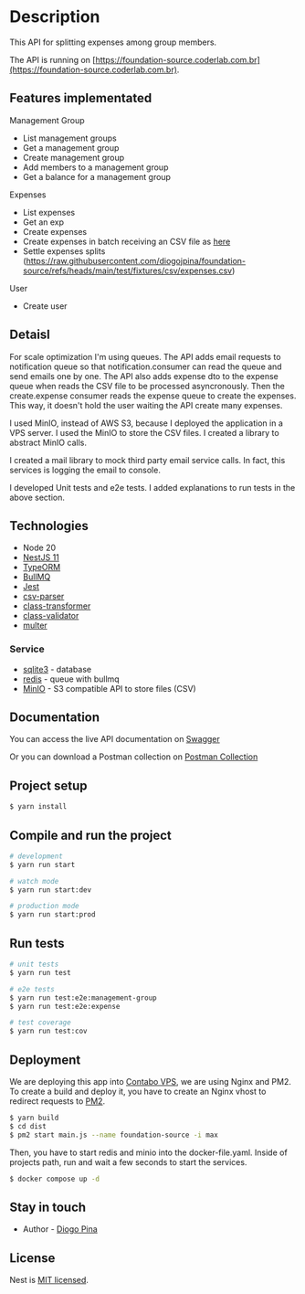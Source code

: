 # Description

This API for splitting expenses among group members.

The API is running on [https://foundation-source.coderlab.com.br](https://foundation-source.coderlab.com.br).

## Features implementated

Management Group

- List management groups
- Get a management group
- Create management group
- Add members to a management group
- Get a balance for a management group

Expenses

- List expenses
- Get an exp
- Create expenses
- Create expenses in batch receiving an CSV file as [here](https://raw.githubusercontent.com/diogojpina/foundation-source/refs/heads/main/test/fixtures/csv/expenses.csv)
- Settle expenses splits (https://raw.githubusercontent.com/diogojpina/foundation-source/refs/heads/main/test/fixtures/csv/expenses.csv)

User

- Create user

## Detaisl

For scale optimization I'm using queues. The API adds email requests to notification queue so that notification.consumer can read the queue and send emails one by one. The API also adds expense dto to the expense queue when reads the CSV file to be processed asyncronously. Then the create.expense consumer reads the expense queue to create the expenses. This way, it doesn't hold the user waiting the API create many expenses.

I used MinIO, instead of AWS S3, because I deployed the application in a VPS server. I used the MinIO to store the CSV files. I created a library to abstract MinIO calls.

I created a mail library to mock third party email service calls. In fact, this services is logging the email to console.

I developed Unit tests and e2e tests. I added explanations to run tests in the above section.

## Technologies

- Node 20
- [NestJS 11](https://nestjs.com/)
- [TypeORM](https://typeorm.io/)
- [BullMQ](https://docs.bullmq.io/)
- [Jest](https://jestjs.io/)
- [csv-parser](https://www.npmjs.com/package/csv-parser)
- [class-transformer](https://www.npmjs.com/package/class-transformer)
- [class-validator](https://www.npmjs.com/package/class-validator)
- [multer](https://www.npmjs.com/package/multer)

### Service

- [sqlite3](https://www.sqlite.org/) - database
- [redis](https://redis.io/) - queue with bullmq
- [MinIO](https://min.io/) - S3 compatible API to store files (CSV)

## Documentation

You can access the live API documentation on [Swagger](https://foundation-source.coderlab.com.br/docs)

Or you can download a Postman collection on [Postman Collection](https://raw.githubusercontent.com/diogojpina/foundation-source/refs/heads/main/docs/foundation-source.postman_collection.json)

## Project setup

```bash
$ yarn install
```

## Compile and run the project

```bash
# development
$ yarn run start

# watch mode
$ yarn run start:dev

# production mode
$ yarn run start:prod
```

## Run tests

```bash
# unit tests
$ yarn run test

# e2e tests
$ yarn run test:e2e:management-group
$ yarn run test:e2e:expense

# test coverage
$ yarn run test:cov
```

## Deployment

We are deploying this app into [Contabo VPS](https://contabo.com/en/vps), we are using Nginx and PM2. To create a build and deploy it, you have to create an Nginx vhost to redirect requests to [PM2](https://pm2.keymetrics.io).

```bash
$ yarn build
$ cd dist
$ pm2 start main.js --name foundation-source -i max
```

Then, you have to start redis and minio into the docker-file.yaml. Inside of projects path, run and wait a few seconds to start the services.

```bash
$ docker compose up -d
```

## Stay in touch

- Author - [Diogo Pina](http://linkedin.com/in/diogojpina)

## License

Nest is [MIT licensed](https://github.com/nestjs/nest/blob/master/LICENSE).

